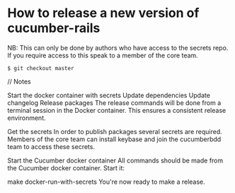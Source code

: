 # How to release a new version of cucumber-rails

NB: This can only be done by authors who have access to the secrets repo.
If you require access to this speak to a member of the core team.

```shell
$ git checkout master

```



// Notes

Start the docker container with secrets
Update dependencies
Update changelog
Release packages
The release commands will be done from a terminal session in the Docker container. This ensures a consistent release environment.

Get the secrets
In order to publish packages several secrets are required. Members of the core team can install keybase and join the cucumberbdd team to access these secrets.

Start the Cucumber docker container
All commands should be made from the Cucumber docker container. Start it:

make docker-run-with-secrets
You're now ready to make a release.